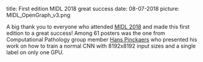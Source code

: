 title: First edition MIDL 2018 great success
date: 08-07-2018
picture: MIDL_OpenGraph_v3.png

A big thank you to everyone who attended <a href="https://midl.amsterdam/">MIDL 2018</a> and made this first edition to a great success! Among 61 posters was the one from Computational Pathology group member <a href="https://diagnijmegen.github.io/website-pathology/members/hans-pinckaers/">Hans Pinckaers</a> who presented his work on how to train a normal CNN with 8192x8192 input sizes and a single label on only one GPU. 
